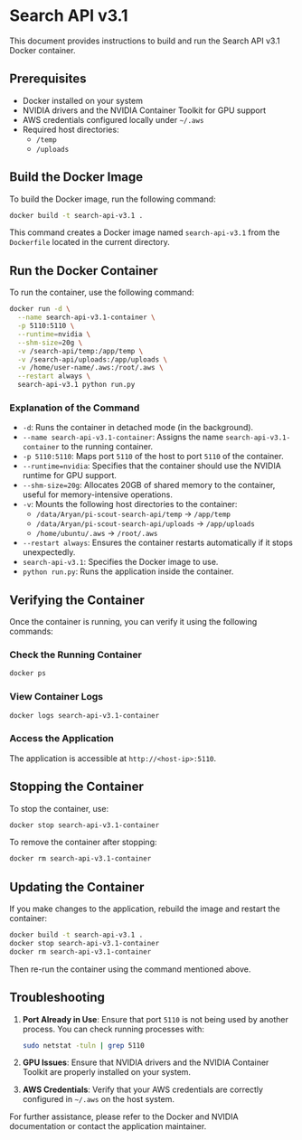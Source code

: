 # Search API v3.1

This document provides instructions to build and run the Search API v3.1 Docker container.

## Prerequisites

- Docker installed on your system
- NVIDIA drivers and the NVIDIA Container Toolkit for GPU support
- AWS credentials configured locally under `~/.aws`
- Required host directories:
  - `/temp`
  - `/uploads`

## Build the Docker Image

To build the Docker image, run the following command:

```bash
docker build -t search-api-v3.1 .
```

This command creates a Docker image named `search-api-v3.1` from the `Dockerfile` located in the current directory.

## Run the Docker Container

To run the container, use the following command:

```bash
docker run -d \
  --name search-api-v3.1-container \
  -p 5110:5110 \
  --runtime=nvidia \
  --shm-size=20g \
  -v /search-api/temp:/app/temp \
  -v /search-api/uploads:/app/uploads \
  -v /home/user-name/.aws:/root/.aws \
  --restart always \
  search-api-v3.1 python run.py
```

### Explanation of the Command

- `-d`: Runs the container in detached mode (in the background).
- `--name search-api-v3.1-container`: Assigns the name `search-api-v3.1-container` to the running container.
- `-p 5110:5110`: Maps port `5110` of the host to port `5110` of the container.
- `--runtime=nvidia`: Specifies that the container should use the NVIDIA runtime for GPU support.
- `--shm-size=20g`: Allocates 20GB of shared memory to the container, useful for memory-intensive operations.
- `-v`: Mounts the following host directories to the container:
  - `/data/Aryan/pi-scout-search-api/temp` -> `/app/temp`
  - `/data/Aryan/pi-scout-search-api/uploads` -> `/app/uploads`
  - `/home/ubuntu/.aws` -> `/root/.aws`
- `--restart always`: Ensures the container restarts automatically if it stops unexpectedly.
- `search-api-v3.1`: Specifies the Docker image to use.
- `python run.py`: Runs the application inside the container.

## Verifying the Container

Once the container is running, you can verify it using the following commands:

### Check the Running Container
```bash
docker ps
```

### View Container Logs
```bash
docker logs search-api-v3.1-container
```

### Access the Application
The application is accessible at `http://<host-ip>:5110`.

## Stopping the Container

To stop the container, use:

```bash
docker stop search-api-v3.1-container
```

To remove the container after stopping:

```bash
docker rm search-api-v3.1-container
```

## Updating the Container

If you make changes to the application, rebuild the image and restart the container:

```bash
docker build -t search-api-v3.1 .
docker stop search-api-v3.1-container
docker rm search-api-v3.1-container
```

Then re-run the container using the command mentioned above.

## Troubleshooting

1. **Port Already in Use**:
   Ensure that port `5110` is not being used by another process. You can check running processes with:
   ```bash
   sudo netstat -tuln | grep 5110
   ```

2. **GPU Issues**:
   Ensure that NVIDIA drivers and the NVIDIA Container Toolkit are properly installed on your system.

3. **AWS Credentials**:
   Verify that your AWS credentials are correctly configured in `~/.aws` on the host system.

For further assistance, please refer to the Docker and NVIDIA documentation or contact the application maintainer.
